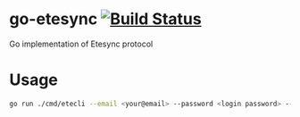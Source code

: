 # go-etesync [![Build Status](https://travis-ci.org/gchaincl/go-etesync.svg?branch=master)](https://travis-ci.org/gchaincl/go-etesync)
Go implementation of Etesync protocol

# Usage
```bash
go run ./cmd/etecli --email <your@email> --password <login password> --key <encryption key> journals
```
